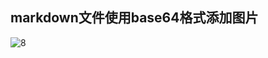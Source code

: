 ## markdown文件使用base64格式添加图片
![8](https://github.com/KellyJim/markdowns/blob/master/repo-img/(8).jpg?raw=true)
